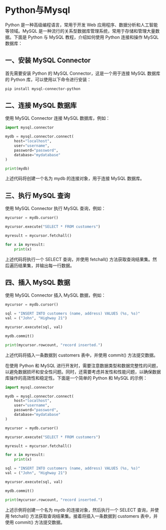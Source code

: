 # Python与Mysql

Python 是一种高级编程语言，常用于开发 Web 应用程序、数据分析和人工智能等领域。MySQL 是一种流行的关系型数据库管理系统，常用于存储和管理大量数据。下面是 Python 与 MySQL 教程，介绍如何使用 Python 连接和操作 MySQL 数据库：

## 一、安装 MySQL Connector

首先需要安装 Python 的 MySQL Connector，这是一个用于连接 MySQL 数据库的 Python 库，可以使用以下命令进行安装：

```bash
pip install mysql-connector-python
```

## 二、连接 MySQL 数据库

使用 MySQL Connector 连接 MySQL 数据库，例如：

```python
import mysql.connector

mydb = mysql.connector.connect(
    host="localhost",
    user="username",
    password="password",
    database="mydatabase"
)

print(mydb)
```

上述代码将创建一个名为 mydb 的连接对象，用于连接 MySQL 数据库。

## 三、执行 MySQL 查询

使用 MySQL Connector 执行 MySQL 查询，例如：

```python
mycursor = mydb.cursor()

mycursor.execute("SELECT * FROM customers")

myresult = mycursor.fetchall()

for x in myresult:
    print(x)
```

上述代码将执行一个 SELECT 查询，并使用 fetchall() 方法获取查询结果集。然后遍历结果集，并输出每一行数据。

## 四、插入 MySQL 数据

使用 MySQL Connector 插入 MySQL 数据，例如：

```python
mycursor = mydb.cursor()

sql = "INSERT INTO customers (name, address) VALUES (%s, %s)"
val = ("John", "Highway 21")

mycursor.execute(sql, val)

mydb.commit()

print(mycursor.rowcount, "record inserted.")
```

上述代码将插入一条数据到 customers 表中，并使用 commit() 方法提交数据。

在使用 Python 和 MySQL 进行开发时，需要注意数据类型和数据完整性的问题，以避免数据损坏和安全性问题。同时，还需要考虑并发性和性能问题，以确保数据库操作的高效性和稳定性。下面是一个简单的 Python 和 MySQL 的示例：

```python
import mysql.connector

mydb = mysql.connector.connect(
    host="localhost",
    user="username",
    password="password",
    database="mydatabase"
)

mycursor = mydb.cursor()

mycursor.execute("SELECT * FROM customers")

myresult = mycursor.fetchall()

for x in myresult:
    print(x)

sql = "INSERT INTO customers (name, address) VALUES (%s, %s)"
val = ("John", "Highway 21")

mycursor.execute(sql, val)

mydb.commit()

print(mycursor.rowcount, "record inserted.")
```

上述示例将创建一个名为 mydb 的连接对象，然后执行一个 SELECT 查询，并使用 fetchall() 方法获取查询结果集。接着将插入一条数据到 customers 表中，并使用 commit() 方法提交数据。